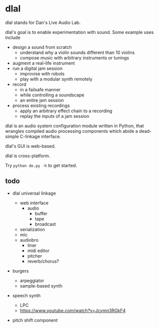 # dlal
dlal stands for Dan's Live Audio Lab.

dlal's goal is to enable experimentation with sound. Some example uses include
- design a sound from scratch
	- understand why a violin sounds different than 10 violins
	- compose music with arbitrary instruments or tunings
- augment a real-life instrument
- run a digital jam session
	- improvise with robots
	- play with a modular synth remotely
- record
	- in a failsafe manner
	- while controlling a soundscape
	- an entire jam session
- process existing recordings
	- apply an arbitrary effect chain to a recording
	- replay the inputs of a jam session

dlal is an audio system configuration module written in Python, that wrangles compiled audio processing components which abide a dead-simple C-linkage interface.

dlal's GUI is web-based.

dlal is cross-platform.

Try `python do.py -h` to get started.

## todo
- dlal universal linkage
	- web interface
		- audio
			- buffer
			- tape
			- broadcast
	- serialization
	- mic
	- audiobro
		- liner
		- midi editor
		- pitcher
		- reverb/chorus?

- burgers
	- arpeggiator
	- sample-based synth

- speech synth
	- LPC
	- https://www.youtube.com/watch?v=Jcymn3RGkF4

- pitch shift component

